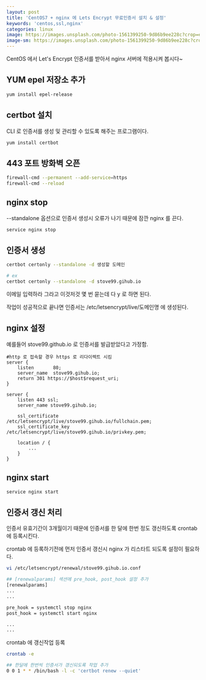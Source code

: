 ```yaml
---
layout: post
title: 'CentOS7 + nginx 에 Lets Encrypt 무료인증서 설치 & 설정'
keywords: 'centos,ssl,nginx'
categories: linux
image: https://images.unsplash.com/photo-1561399250-9d86b9ee228c?crop=entropy&cs=tinysrgb&fit=crop&fm=jpg&h=1200&ixid=eyJhcHBfaWQiOjF9&ixlib=rb-1.2.1&q=80&w=2000
image-sm: https://images.unsplash.com/photo-1561399250-9d86b9ee228c?crop=entropy&cs=tinysrgb&fit=crop&fm=jpg&h=1200&ixid=eyJhcHBfaWQiOjF9&ixlib=rb-1.2.1&q=80&w=2000
---
```


CentOS 에서 Let's Encrypt 인증서를 받아서 nginx 서버에 적용시켜 봅시다~

## YUM epel 저장소 추가

```bash
yum install epel-release
```

## certbot 설치

CLI 로 인증서를 생성 및 관리할 수 있도록 해주는 프로그램이다.

```bash
yum install certbot
```

## 443 포트 방화벽 오픈

```bash
firewall-cmd --permanent --add-service=https
firewall-cmd --reload
```

<ins class="adsbygoogle"
     style="display:block; text-align:center;"
     data-ad-layout="in-article"
     data-ad-format="fluid"
     data-ad-client="ca-pub-7073298118440059"
     data-ad-slot="8400970402"></ins>

<script>
     (adsbygoogle = window.adsbygoogle || []).push({});
</script>

## nginx stop

--standalone 옵션으로 인증서 생성시 오류가 나기 때문에 잠깐 nginx 를 끈다.

```bash
service nginx stop
```

## 인증서 생성

```bash
certbot certonly --standalone -d 생성할 도메인

# ex
certbot certonly --standalone -d stove99.gihub.io
```

이메일 입력하라 그라고 이것저것 몇 번 묻는데 다 y 로 하면 된다.

작업이 성공적으로 끝나면 인증서는 /etc/letsencrypt/live/도메인명 에 생성된다.

## nginx 설정

예를들어 stove99.github.io 로 인증서를 발급받았다고 가정함.

```nginx
#http 로 접속할 경우 https 로 리다이렉트 시킴
server {
    listen       80;
    server_name  stove99.gihub.io;
    return 301 https://$host$request_uri;
}

server {
    listen 443 ssl;
    server_name stove99.gihub.io;

    ssl_certificate /etc/letsencrypt/live/stove99.gihub.io/fullchain.pem;
    ssl_certificate_key /etc/letsencrypt/live/stove99.gihub.io/privkey.pem;

    location / {
        ...
    }
}
```

## nginx start

```bash
service nginx start
```

## 인증서 갱신 처리

인증서 유효기간이 3개월이기 때문에 인증서를 한 달에 한번 정도 갱신하도록 crontab 에 등록시킨다.

crontab 에 등록하기전에 먼저 인증서 갱신시 nginx 가 리스타트 되도록 설정이 필요하다.

```bash
vi /etc/letsencrypt/renewal/stove99.gihub.io.conf

## [renewalparams] 섹션에 pre_hook, post_hook 설정 추가
[renewalparams]
...
...

pre_hook = systemctl stop nginx
post_hook = systemctl start nginx

...
...
```

crontab 에 갱신작업 등록

```bash
crontab -e

## 한달에 한번씩 인증서가 갱신되도록 작업 추가
0 0 1 * * /bin/bash -l -c 'certbot renew --quiet'
```
